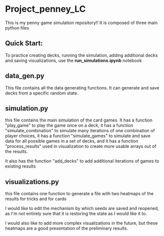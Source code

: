 # Project_penney_LC
 
This is my penny game simulation repository!! It is composed of three main python files


## Quick Start:

To practice creating decks, running the simulation, adding additional decks and saving visualizations, use the **run_simulations.ipynb** notebook

## data_gen.py
This file contains all the data generating functions. It can generate and save decks from a specific random state. 

## simulation.py
this file contains the main simulation of the card games. It has a function "play_game" to play the game once on a deck, it has a function "simulate_combination" to simulate many iterations of one combination of player choices, it has a function "simulate_games" to simulate and save data for all possible games in a set of decks, and it has a function "process_results" used in visualization to create more usable arrays out of the results. 

It also has the function "add_decks" to add additional iterations of games to existing results


## visualizations.py
this file contains one function to generate a file with two heatmaps of the results for tricks and for cards



I would like to edit the mechanism by which seeds are saved and reopened, as I'm not entirely sure that it is restoring the state as I would like it to. 

I would also like to add more complex visualizations in the future, but these heatmaps are a good presentation of the preliminary results. 